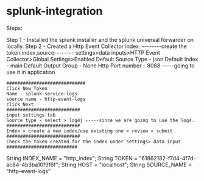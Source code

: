 # splunk-integration

Steps:

Step 1 - Installed the splunk installer and the splunk universal forwarder on locally.
Step 2 - Created a Http Event Collector index.
    --------create the token,index,source--------
    settings>data inputs>HTTP Event Collector>Global Settings>Enabled
    Default Source Type - json
    Default Index - main
    Default Output Group - None
    Http Port number - 8088 -----going to use it in application
      
    #############################
    Click New Token
    Name - splunk-service-logs
    source name - http-event-logs
    click Next
    ###########################
    input settings tab
    Source type - select > log4j -----since we are going to use the log4.
    ###########################
    Index > create a new index/use existing one > review > submit
    ###########################
    Check the token created for the index under settings> data input
    ##########################
    


String INDEX_NAME = "http_index";
String TOKEN = "61862182-f7d4-4f7d-ac84-4b3ba10f9f6f";
String HOST = "localhost";
String SOURCE_NAME = "http-event-logs"
<SplunkHttp
                name="splunkhttp"
                url="http://192.168.1.9:8088"
                token=${TOKEN}
                host=${HOST}
                index=${INDEX_NAME}
                type="raw"
                source=${SOURCE_NAME}
                sourcetype="log4j"
                messageFormat="text"
                disableCertificateValidation="true">
            <PatternLayout pattern="%m" />
        </SplunkHttp>

